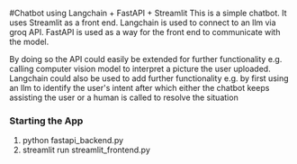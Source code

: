 #Chatbot using Langchain + FastAPI + Streamlit
This is a simple chatbot.
It uses Streamlit as a front end.
Langchain is used to connect to an llm via groq API.
FastAPI is used as a way for the front end to communicate with the model.

By doing so the API could easily be extended for further functionality e.g. calling computer vision model to interpret a picture the user uploaded.
Langchain could also be used to add further functionality e.g. by first using an llm to identify the user's intent after which either the chatbot keeps assisting the user or a human is called to resolve the situation

### Starting the App
1. python fastapi_backend.py
2. streamlit run streamlit_frontend.py